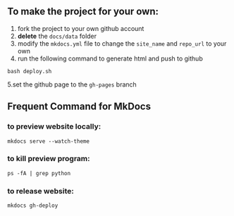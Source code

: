 ## To make the project for your own:
1. fork the project to your own github account
2. **delete** the `docs/data` folder
3. modify the `mkdocs.yml` file to change the `site_name` and `repo_url` to your own
4. run the following command to generate html and push to github

```shell
bash deploy.sh
```
5.set the github page to the `gh-pages` branch

## Frequent Command for MkDocs

### to preview website locally:

```shell
mkdocs serve --watch-theme
```

### to kill preview program:
```shell
ps -fA | grep python
```

### to release website:
```shell
mkdocs gh-deploy
```



